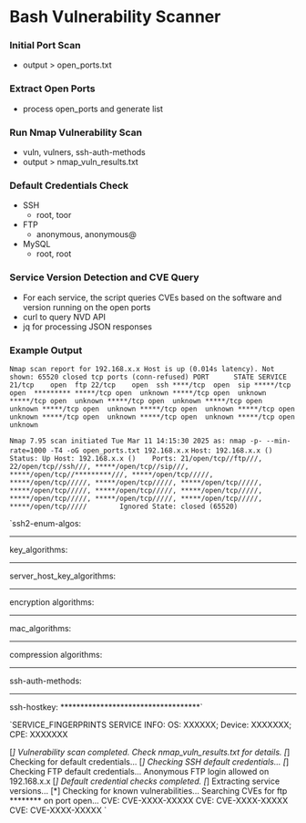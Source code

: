 # Bash Vulnerability Scanner 

### Initial Port Scan

  * output > open_ports.txt

### Extract Open Ports

  * process open_ports and generate list

### Run Nmap Vulnerability Scan

  * vuln, vulners, ssh-auth-methods
  * output > nmap_vuln_results.txt

### Default Credentials Check

  * SSH
    * root, toor
  * FTP
    * anonymous, anonymous@
  * MySQL
    * root, root

### Service Version Detection and CVE Query

  * For each service, the script queries CVEs based on the software and version running on the open ports
  * curl to query NVD API 
  * jq for processing JSON responses

### Example Output 

`Nmap scan report for 192.168.x.x
Host is up (0.014s latency).
Not shown: 65520 closed tcp ports (conn-refused)
PORT      STATE SERVICE
21/tcp    open  ftp
22/tcp    open  ssh
****/tcp  open  sip
*****/tcp open  *********
*****/tcp open  unknown
*****/tcp open  unknown
*****/tcp open  unknown
*****/tcp open  unknown
*****/tcp open  unknown
*****/tcp open  unknown
*****/tcp open  unknown
*****/tcp open  unknown
*****/tcp open  unknown
*****/tcp open  unknown
*****/tcp open  unknown`

`Nmap 7.95 scan initiated Tue Mar 11 14:15:30 2025 as: nmap -p- --min-rate=1000 -T4 -oG open_ports.txt 192.168.x.x`
`Host: 192.168.x.x ()    Status: Up
Host: 192.168.x.x ()    Ports: 21/open/tcp//ftp///, 22/open/tcp//ssh///, *****/open/tcp//sip///, *****/open/tcp//*********///, *****/open/tcp/////, *****/open/tcp/////, *****/open/tcp/////, *****/open/tcp/////, *****/open/tcp/////, *****/open/tcp/////, *****/open/tcp/////, *****/open/tcp/////, *****/open/tcp/////, *****/open/tcp/////, *****/open/tcp/////        Ignored State: closed (65520)`

`ssh2-enum-algos:
********************
key_algorithms: 
********************
server_host_key_algorithms:
********************
encryption algorithms: 
********************
mac_algorithms:
********************
compression algorithms:
********************
ssh-auth-methods:
********************
ssh-hostkey:
***********************************`

`SERVICE_FINGERPRINTS
SERVICE INFO: OS: XXXXXX; Device: XXXXXXX; CPE: XXXXXXX

[*] Vulnerability scan completed. Check nmap_vuln_results.txt for details.
[*] Checking for default credentials...
[*] Checking SSH default credentials...
[*] Checking FTP default credentials...
Anonymous FTP login allowed on 192.168.x.x
[*] Default credential checks completed.
[*] Extracting service versions...
[*] Checking for known vulnerabilities...
Searching CVEs for ftp ******** on port open...
CVE: CVE-XXXX-XXXXX
CVE: CVE-XXXX-XXXXX
CVE: CVE-XXXX-XXXXX
`
